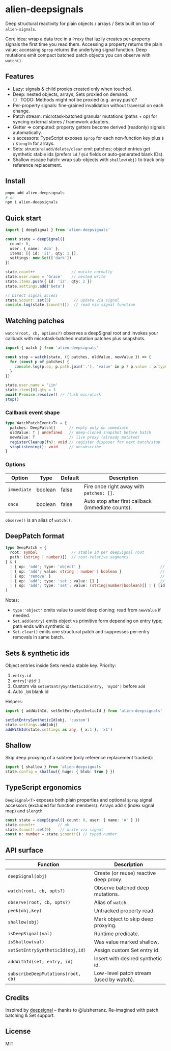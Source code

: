 # alien-deepsignals

Deep structural reactivity for plain objects / arrays / Sets built on top of `alien-signals`.

Core idea: wrap a data tree in a `Proxy` that lazily creates per-property signals the first time you read them. Accessing a property returns the plain value; accessing `$prop` returns the underlying signal function. Deep mutations emit compact batched patch objects you can observe with `watch()`.

## Features

* Lazy: signals & child proxies created only when touched.
* Deep: nested objects, arrays, Sets proxied on demand.
  * [ ] TODO: Methods might not be proxied (e.g. array.push)?
* Per-property signals: fine‑grained invalidation without traversal on each change.
* Patch stream: microtask‑batched granular mutations (paths + op) for syncing external stores / framework adapters.
* Getter => computed: property getters become derived (readonly) signals automatically.
* `$` accessors: TypeScript exposes `$prop` for each non‑function key plus `$` / `$length` for arrays.
* Sets: structural `add/delete/clear` emit patches; object entries get synthetic stable ids (prefers `id` / `@id` fields or auto‑generated blank IDs).
* Shallow escape hatch: wrap sub-objects with `shallow(obj)` to track only reference replacement.

## Install

```bash
pnpm add alien-deepsignals
# or
npm i alien-deepsignals
```

## Quick start

```ts
import { deepSignal } from 'alien-deepsignals'

const state = deepSignal({
  count: 0,
  user: { name: 'Ada' },
  items: [{ id: 'i1', qty: 1 }],
  settings: new Set(['dark'])
})

state.count++                // mutate normally
state.user.name = 'Grace'    // nested write
state.items.push({ id: 'i2', qty: 2 })
state.settings.add('beta')

// Direct signal access
state.$count!.set(5)          // update via signal
console.log(state.$count!())  // read via signal function
```

## Watching patches

`watch(root, cb, options?)` observes a deepSignal root and invokes your callback with microtask‑batched mutation patches plus snapshots.

```ts
import { watch } from 'alien-deepsignals'

const stop = watch(state, ({ patches, oldValue, newValue }) => {
  for (const p of patches) {
    console.log(p.op, p.path.join('.'), 'value' in p ? p.value : p.type)
  }
})

state.user.name = 'Lin'
state.items[0].qty = 3
await Promise.resolve() // flush microtask
stop()
```

### Callback event shape

```ts
type WatchPatchEvent<T> = {
  patches: DeepPatch[]      // empty only on immediate
  oldValue: T | undefined   // deep-cloned snapshot before batch
  newValue: T               // live proxy (already mutated)
  registerCleanup(fn): void // register disposer for next batch/stop
  stopListening(): void     // unsubscribe
}
```

### Options

| Option | Type | Default | Description |
|--------|------|---------|-------------|
| `immediate` | boolean | false | Fire once right away with `patches: []`. |
| `once` | boolean | false | Auto stop after first callback (immediate counts). |

`observe()` is an alias of `watch()`.

## DeepPatch format

```ts
type DeepPatch = {
  root: symbol               // stable id per deepSignal root
  path: (string | number)[]  // root-relative segments
} & (
  | { op: 'add'; type: 'object' }                                   // assigned object/array/Set entry object
  | { op: 'add'; value: string | number | boolean }                 // primitive write
  | { op: 'remove' }                                                // deletion
  | { op: 'add'; type: 'set'; value: [] }                           // Set.clear()
  | { op: 'add'; type: 'set'; value: (string|number|boolean)[] | { [id: string]: object } } // (reserved)
)
```

Notes:
* `type:'object'` omits value to avoid deep cloning; read from `newValue` if needed.
* `Set.add(entry)` emits object vs primitive form depending on entry type; path ends with synthetic id.
* `Set.clear()` emits one structural patch and suppresses per‑entry removals in same batch.

## Sets & synthetic ids

Object entries inside Sets need a stable key. Priority:
1. `entry.id`
2. `entry['@id']`
3. Custom via `setSetEntrySyntheticId(entry, 'myId')` before `add`
4. Auto `_bN` blank id

Helpers:
```ts
import { addWithId, setSetEntrySyntheticId } from 'alien-deepsignals'

setSetEntrySyntheticId(obj, 'custom')
state.settings.add(obj)
addWithId(state.settings as any, { x:1 }, 'x1')
```

## Shallow

Skip deep proxying of a subtree (only reference replacement tracked):
```ts
import { shallow } from 'alien-deepsignals'
state.config = shallow({ huge: { blob: true } })
```

## TypeScript ergonomics

`DeepSignal<T>` exposes both plain properties and optional `$prop` signal accessors (excluded for function members). Arrays add `$` (index signal map) and `$length`.

```ts
const state = deepSignal({ count: 0, user: { name: 'A' } })
state.count++          // ok
state.$count!.set(9)    // write via signal
const n: number = state.$count!() // typed number
```

## API surface

| Function | Description |
|----------|-------------|
| `deepSignal(obj)` | Create (or reuse) reactive deep proxy. |
| `watch(root, cb, opts?)` | Observe batched deep mutations. |
| `observe(root, cb, opts?)` | Alias of `watch`. |
| `peek(obj,key)` | Untracked property read. |
| `shallow(obj)` | Mark object to skip deep proxying. |
| `isDeepSignal(val)` | Runtime predicate. |
| `isShallow(val)` | Was value marked shallow. |
| `setSetEntrySyntheticId(obj,id)` | Assign custom Set entry id. |
| `addWithId(set, entry, id)` | Insert with desired synthetic id. |
| `subscribeDeepMutations(root, cb)` | Low-level patch stream (used by watch). |

## Credits

Inspired by [deepsignal](https://github.com/luisherranz/deepsignal) – thanks to @luisherranz. Re-imagined with patch batching & Set support.

## License

MIT


